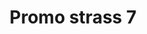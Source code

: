 ---
title: Promo strass 7
date: 
draft: false

# descripcion
description : Encontrá todas las promos de navidad en nuestra tienda de IG. Pedidos por  whatsapp, mail o dm.

materials: 

color: 

dimensions: 

code: 99-99-0702

type: "Promos"

categories: []

price: $990,00

# Images
# first image will be shown in the product page
images:
  # - image: "images/path_to_image"
  # La ubicacion de las imagenes es imagenes/Promos/Promos.Promo/99-99-0702-promo-strass-7
  - image: "./images/promos/promo/99-99-0702.jpg"
---